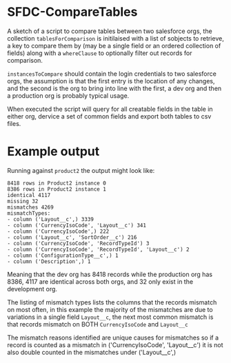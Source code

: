 # SFDC-CompareTables

A sketch of a script to compare tables between two salesforce orgs, the collection `tablesForComparison` is initilaised with a list of sobjects to retrieve, a key to compare them by (may be a single field or an ordered collection of fields) along with a `whereClause` to optionally filter out records for comparison.

`instancesToCompare` should contain the login credentials to two salesforce orgs, the assumption is that the first entry is the location of any changes, and the second is the org to bring into line with the first, a dev org and then a production org is probably typical usage.

When executed the script will query for all creatable fields in the table in either org, dervice a set of common fields and export both tables to csv files.

# Example output 

Running against `product2` the output might look like:

```
8418 rows in Product2 instance 0
8386 rows in Product2 instance 1
identical 4117
missing 32
mismatches 4269
mismatchTypes:
- column ('Layout__c',) 3339
- column ('CurrencyIsoCode', 'Layout__c') 341
- column ('CurrencyIsoCode',) 222
- column ('Layout__c', 'SortOrder__c') 216
- column ('CurrencyIsoCode', 'RecordTypeId') 3
- column ('CurrencyIsoCode', 'RecordTypeId', 'Layout__c') 2
- column ('ConfigurationType__c',) 1
- column ('Description',) 1
```

Meaning that the dev org has 8418 records while the production org has 8386, 4117 are identical across both orgs, and 32 only exist in the development org.

The listing of mismatch types lists the columns that the records mismatch on most often, in this example the majority of the mismatches are due to variations in a single field `Layout__c`, the next most common mismatch is that records mismatch on BOTH `CurrencyIsoCode` and `Layout__c` 

The mismatch reasons identified are unique causes for mismatches so if a record is counted as a mismatch in ('CurrencyIsoCode', 'Layout__c') it is not also double counted in the mismatches under ('Layout__c',)

